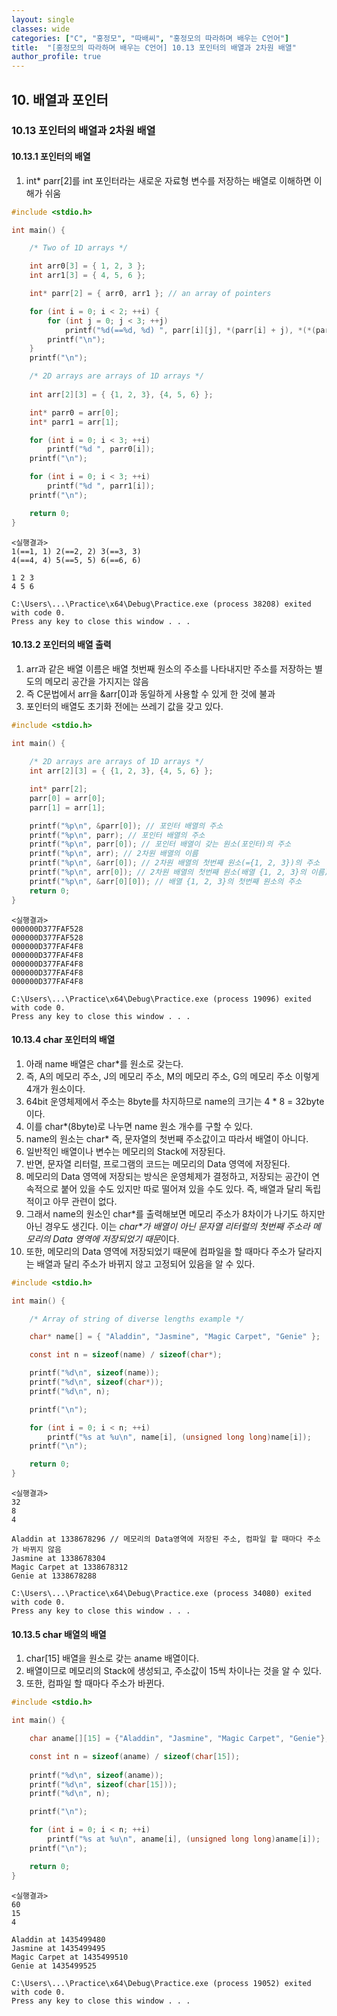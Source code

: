 ```yaml
---
layout: single
classes: wide
categories: ["C", "홍정모", "따배씨", "홍정모의 따라하며 배우는 C언어"]
title:  "[홍정모의 따라하며 배우는 C언어] 10.13 포인터의 배열과 2차원 배열"
author_profile: true
---
```


## 10. 배열과 포인터

### 10.13 포인터의 배열과 2차원 배열

#### 10.13.1 포인터의 배열

1. int* parr[2]를 int 포인터라는 새로운 자료형 변수를 저장하는 배열로 이해하면 이해가 쉬움

```c
#include <stdio.h>

int main() {

	/* Two of 1D arrays */

	int arr0[3] = { 1, 2, 3 };
	int arr1[3] = { 4, 5, 6 };

	int* parr[2] = { arr0, arr1 }; // an array of pointers

	for (int i = 0; i < 2; ++i) {
		for (int j = 0; j < 3; ++j)
			printf("%d(==%d, %d) ", parr[i][j], *(parr[i] + j), *(*(parr + i) + j)); // == (*(parr + i))[j]
		printf("\n");
	}
	printf("\n");

	/* 2D arrays are arrays of 1D arrays */
    
	int arr[2][3] = { {1, 2, 3}, {4, 5, 6} };

	int* parr0 = arr[0];
	int* parr1 = arr[1];

	for (int i = 0; i < 3; ++i)
		printf("%d ", parr0[i]);
	printf("\n");

	for (int i = 0; i < 3; ++i)
		printf("%d ", parr1[i]);
	printf("\n");

	return 0;
}
```
```
<실행결과>
1(==1, 1) 2(==2, 2) 3(==3, 3)
4(==4, 4) 5(==5, 5) 6(==6, 6)

1 2 3
4 5 6

C:\Users\...\Practice\x64\Debug\Practice.exe (process 38208) exited with code 0.
Press any key to close this window . . .
```

#### 10.13.2 포인터의 배열 출력

1. arr과 같은 배열 이름은 배열 첫번째 원소의 주소를 나타내지만 주소를 저장하는 별도의 메모리 공간을 가지지는 않음
2. 즉 C문법에서 arr을 &arr[0]과 동일하게 사용할 수 있게 한 것에 불과
3. 포인터의 배열도 초기화 전에는 쓰레기 값을 갖고 있다.

```c
#include <stdio.h>

int main() {
    
	/* 2D arrays are arrays of 1D arrays */
	int arr[2][3] = { {1, 2, 3}, {4, 5, 6} };

	int* parr[2];
	parr[0] = arr[0];
	parr[1] = arr[1];

	printf("%p\n", &parr[0]); // 포인터 배열의 주소
	printf("%p\n", parr); // 포인터 배열의 주소
	printf("%p\n", parr[0]); // 포인터 배열이 갖는 원소(포인터)의 주소
	printf("%p\n", arr); // 2차원 배열의 이름
	printf("%p\n", &arr[0]); // 2차원 배열의 첫번째 원소(={1, 2, 3})의 주소
	printf("%p\n", arr[0]); // 2차원 배열의 첫번째 원소(배열 {1, 2, 3}의 이름)
	printf("%p\n", &arr[0][0]); // 배열 {1, 2, 3}의 첫번째 원소의 주소
	return 0;
}
```
```
<실행결과>
000000D377FAF528
000000D377FAF528
000000D377FAF4F8
000000D377FAF4F8
000000D377FAF4F8
000000D377FAF4F8
000000D377FAF4F8

C:\Users\...\Practice\x64\Debug\Practice.exe (process 19096) exited with code 0.
Press any key to close this window . . .
```

#### 10.13.4 char 포인터의 배열

1. 아래 name 배열은 char*를 원소로 갖는다.
2. 즉, A의 메모리 주소, J의 메모리 주소, M의 메모리 주소, G의 메모리 주소 이렇게 4개가 원소이다.
3. 64bit 운영체제에서 주소는 8byte를 차지하므로 name의 크기는 4 * 8 = 32byte이다.
4. 이를 char*(8byte)로 나누면 name 원소 개수를 구할 수 있다.
5. name의 원소는 char* 즉, 문자열의 첫번째 주소값이고 따라서 배열이 아니다.
6. 일반적인 배열이나 변수는 메모리의 Stack에 저장된다.
7. 반면, 문자열 리터럴, 프로그램의 코드는 메모리의 Data 영역에 저장된다. 
8. 메모리의 Data 영역에 저장되는 방식은 운영체제가 결정하고, 저장되는 공간이 연속적으로 붙어 있을 수도 있지만 따로 떨어져 있을 수도 있다. 즉, 배열과 달리 독립적이고 아무 관련이 없다.
9. 그래서 name의 원소인 char\*를 출력해보면 메모리 주소가 8차이가 나기도 하지만 아닌 경우도 생긴다. 이는 *char\*가 배열이 아닌 문자열 리터럴의 첫번째 주소라 메모리의 Data 영역에 저장되었기 때문*이다.
10. 또한, 메모리의 Data 영역에 저장되었기 때문에 컴파일을 할 때마다 주소가 달라지는 배열과 달리 주소가 바뀌지 않고 고정되어 있음을 알 수 있다.

```c
#include <stdio.h>

int main() {

	/* Array of string of diverse lengths example */

	char* name[] = { "Aladdin", "Jasmine", "Magic Carpet", "Genie" };

	const int n = sizeof(name) / sizeof(char*);

	printf("%d\n", sizeof(name));
	printf("%d\n", sizeof(char*));
	printf("%d\n", n);

	printf("\n");

	for (int i = 0; i < n; ++i)
		printf("%s at %u\n", name[i], (unsigned long long)name[i]);
	printf("\n");

	return 0;
}
```
```
<실행결과>
32
8
4

Aladdin at 1338678296 // 메모리의 Data영역에 저장된 주소, 컴파일 할 때마다 주소가 바뀌지 않음
Jasmine at 1338678304
Magic Carpet at 1338678312
Genie at 1338678288

C:\Users\...\Practice\x64\Debug\Practice.exe (process 34080) exited with code 0.
Press any key to close this window . . .
```

#### 10.13.5 char 배열의 배열

1. char[15] 배열을 원소로 갖는 aname 배열이다.
2. 배열이므로 메모리의 Stack에 생성되고, 주소값이 15씩 차이나는 것을 알 수 있다.
3. 또한, 컴파일 할 때마다 주소가 바뀐다.

```c
#include <stdio.h>

int main() {

	char aname[][15] = {"Aladdin", "Jasmine", "Magic Carpet", "Genie"};

	const int n = sizeof(aname) / sizeof(char[15]);
    
	printf("%d\n", sizeof(aname));
	printf("%d\n", sizeof(char[15]));
	printf("%d\n", n);

	printf("\n");

	for (int i = 0; i < n; ++i)
		printf("%s at %u\n", aname[i], (unsigned long long)aname[i]);
	printf("\n");

	return 0;
}
```
```
<실행결과>
60
15
4

Aladdin at 1435499480
Jasmine at 1435499495
Magic Carpet at 1435499510
Genie at 1435499525

C:\Users\...\Practice\x64\Debug\Practice.exe (process 19052) exited with code 0.
Press any key to close this window . . .
```
